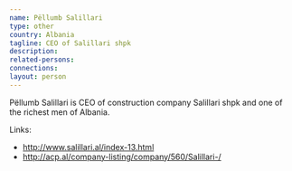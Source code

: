 ```yaml
---
name: Pëllumb Salillari
type: other
country: Albania
tagline: CEO of Salillari shpk
description:
related-persons:
connections:
layout: person
---
```

Pëllumb Salillari is CEO of construction company Salillari shpk and one of the richest men of Albania.

Links:
* <http://www.salillari.al/index-13.html>
* <http://acp.al/company-listing/company/560/Salillari-/>
